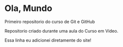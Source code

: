 # Ola, Mundo
 Primeiro repositorio do curso de Git e GitHub

 Repositorio criado durante uma aula do Curso em Video.

Essa linha eu adicionei diretamente do site!
